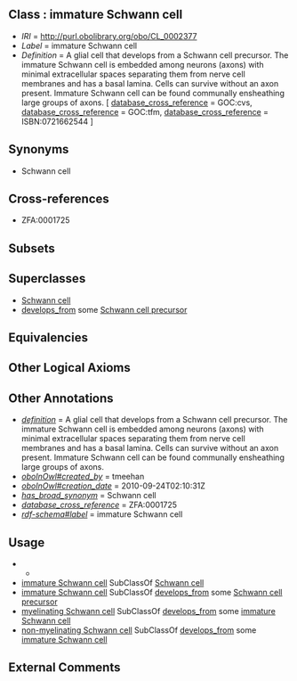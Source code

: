 
## Class : immature Schwann cell

 * *IRI* = http://purl.obolibrary.org/obo/CL_0002377
 * *Label* = immature Schwann cell
 * *Definition* = A glial cell that develops from a Schwann cell precursor. The immature Schwann cell is embedded among neurons (axons) with minimal extracellular spaces separating them from nerve cell membranes and has a basal lamina. Cells can survive without an axon present. Immature Schwann cell can be found communally ensheathing large groups of axons. [ [database_cross_reference](../../ef/oboInOwl#hasDbXref.md) = GOC:cvs, [database_cross_reference](../../ef/oboInOwl#hasDbXref.md) = GOC:tfm, [database_cross_reference](../../ef/oboInOwl#hasDbXref.md) = ISBN:0721662544 ]

## Synonyms

 * Schwann cell

## Cross-references

 * ZFA:0001725

## Subsets


## Superclasses

 * [Schwann cell](../../CL/73/CL_0002573.md)
 * [develops_from](../../RO/02/RO_0002202.md) some [Schwann cell precursor](../../CL/75/CL_0002375.md)

## Equivalencies


## Other Logical Axioms


## Other Annotations

 * *[definition](../../IAO/15/IAO_0000115.md)* = A glial cell that develops from a Schwann cell precursor. The immature Schwann cell is embedded among neurons (axons) with minimal extracellular spaces separating them from nerve cell membranes and has a basal lamina. Cells can survive without an axon present. Immature Schwann cell can be found communally ensheathing large groups of axons.
 * *[oboInOwl#created_by](../../oboInOwl#created/by/oboInOwl#created_by.md)* = tmeehan
 * *[oboInOwl#creation_date](../../oboInOwl#creation/te/oboInOwl#creation_date.md)* = 2010-09-24T02:10:31Z
 * *[has_broad_synonym](../../ym/oboInOwl#hasBroadSynonym.md)* = Schwann cell
 * *[database_cross_reference](../../ef/oboInOwl#hasDbXref.md)* = ZFA:0001725
 * *[rdf-schema#label](../../el/rdf-schema#label.md)* = immature Schwann cell

## Usage

 * -
 * [immature Schwann cell](../../CL/77/CL_0002377.md) SubClassOf [Schwann cell](../../CL/73/CL_0002573.md)
 * [immature Schwann cell](../../CL/77/CL_0002377.md) SubClassOf [develops_from](../../RO/02/RO_0002202.md) some [Schwann cell precursor](../../CL/75/CL_0002375.md)
 * [myelinating Schwann cell](../../CL/18/CL_0000218.md) SubClassOf [develops_from](../../RO/02/RO_0002202.md) some [immature Schwann cell](../../CL/77/CL_0002377.md)
 * [non-myelinating Schwann cell](../../CL/76/CL_0002376.md) SubClassOf [develops_from](../../RO/02/RO_0002202.md) some [immature Schwann cell](../../CL/77/CL_0002377.md)

## External Comments

